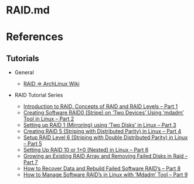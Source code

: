 # RAID.md

# References

## Tutorials

* General
  * [RAID => ArchLinux Wiki](https://wiki.archlinux.org/title/RAID)

* RAID Tutorial Series
  * [Introduction to RAID, Concepts of RAID and RAID Levels – Part 1](https://www.tecmint.com/understanding-raid-setup-in-linux/)
  * [Creating Software RAID0 (Stripe) on ‘Two Devices’ Using ‘mdadm’ Tool in Linux – Part 2](https://www.tecmint.com/create-raid0-in-linux/)
  * [Setting up RAID 1 (Mirroring) using ‘Two Disks’ in Linux – Part 3](https://www.tecmint.com/create-raid1-in-linux/)
  * [Creating RAID 5 (Striping with Distributed Parity) in Linux – Part 4](https://www.tecmint.com/create-raid-5-in-linux/)
  * [Setup RAID Level 6 (Striping with Double Distributed Parity) in Linux – Part 5](https://www.tecmint.com/create-raid-6-in-linux/)
  * [Setting Up RAID 10 or 1+0 (Nested) in Linux – Part 6](https://www.tecmint.com/create-raid-10-in-linux/)
  * [Growing an Existing RAID Array and Removing Failed Disks in Raid – Part 7](https://www.tecmint.com/grow-raid-array-in-linux/)
  * [How to Recover Data and Rebuild Failed Software RAID’s – Part 8](https://www.tecmint.com/recover-data-and-rebuild-failed-software-raid/)
  * [How to Manage Software RAID’s in Linux with ‘Mdadm’ Tool – Part 9](https://www.tecmint.com/manage-software-raid-devices-in-linux-with-mdadm/)
